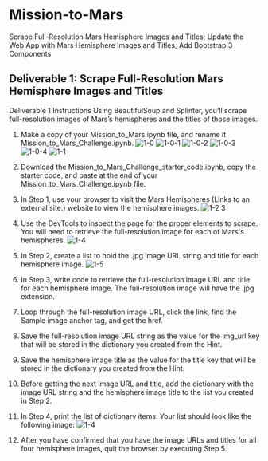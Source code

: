 # Mission-to-Mars
Scrape Full-Resolution Mars Hemisphere Images and Titles; Update the Web App with Mars Hemisphere Images and Titles; Add Bootstrap 3 Components
## Deliverable 1: Scrape Full-Resolution Mars Hemisphere Images and Titles

Deliverable 1 Instructions
Using BeautifulSoup and Splinter, you’ll scrape full-resolution images of Mars’s hemispheres and the titles of those images.

1. Make a copy of your Mission_to_Mars.ipynb file, and rename it Mission_to_Mars_Challenge.ipynb.
![1-0](https://user-images.githubusercontent.com/107659667/189803685-9260f3d8-0937-4702-96ba-e3a34be3feaa.jpg)
![1-0-1](https://user-images.githubusercontent.com/107659667/189803690-4b7f6dc1-7fff-4cf9-8bfc-8fe03e988994.jpg)
![1-0-2](https://user-images.githubusercontent.com/107659667/189803695-998071e3-02d3-4888-a497-47b90f233bcc.jpg)
![1-0-3](https://user-images.githubusercontent.com/107659667/189803698-a266a978-2ca8-460e-9ed8-98e2e67e21eb.jpg)
![1-0-4](https://user-images.githubusercontent.com/107659667/189803709-7a5379e8-aea4-4065-b65a-2e5a58f72a7f.jpg)
![1-1](https://user-images.githubusercontent.com/107659667/189803718-ca6e66a8-c756-41fa-be5b-fd61c95ef2ad.jpg)

2. Download the Mission_to_Mars_Challenge_starter_code.ipynb, copy the starter code, and paste at the end of your Mission_to_Mars_Challenge.ipynb file.

3. In Step 1, use your browser to visit the Mars Hemispheres (Links to an external site.) website to view the hemisphere images.
![1-2 3](https://user-images.githubusercontent.com/107659667/189803738-c0823900-7c02-49b9-b3fe-a83158066620.jpg)

4. Use the DevTools to inspect the page for the proper elements to scrape. You will need to retrieve the full-resolution image for each of Mars's hemispheres.
![1-4](https://user-images.githubusercontent.com/107659667/189803745-ab805259-2320-456c-b208-6e06bf59779a.jpg)

5. In Step 2, create a list to hold the .jpg image URL string and title for each hemisphere image.
![1-5](https://user-images.githubusercontent.com/107659667/189803770-d1f27fa7-cecc-48dc-9165-a5a90c276332.jpg)

6. In Step 3, write code to retrieve the full-resolution image URL and title for each hemisphere image. The full-resolution image will have the .jpg extension.

7. Loop through the full-resolution image URL, click the link, find the Sample image anchor tag, and get the href.

8. Save the full-resolution image URL string as the value for the img_url key that will be stored in the dictionary you created from the Hint.

9. Save the hemisphere image title as the value for the title key that will be stored in the dictionary you created from the Hint.

10. Before getting the next image URL and title, add the dictionary with the image URL string and the hemisphere image title to the list you created in Step 2.

11. In Step 4, print the list of dictionary items. Your list should look like the following image:
![1-4](https://user-images.githubusercontent.com/107659667/189803762-2a1e54d5-d046-4bd9-b0f1-375d370eeec7.jpg)

12. After you have confirmed that you have the image URLs and titles for all four hemisphere images, quit the browser by executing Step 5.



